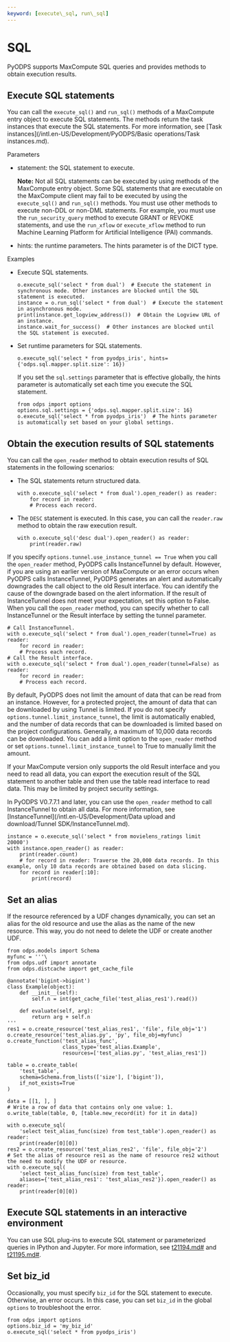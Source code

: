 ```yaml
---
keyword: [execute\_sql, run\_sql]
---
```


# SQL

PyODPS supports MaxCompute SQL queries and provides methods to obtain execution results.

## Execute SQL statements

You can call the `execute_sql()` and `run_sql()` methods of a MaxCompute entry object to execute SQL statements. The methods return the task instances that execute the SQL statements. For more information, see [Task instances](/intl.en-US/Development/PyODPS/Basic operations/Task instances.md).

Parameters

-   statement: the SQL statement to execute.

    **Note:** Not all SQL statements can be executed by using methods of the MaxCompute entry object. Some SQL statements that are executable on the MaxCompute client may fail to be executed by using the `execute_sql()` and `run_sql()` methods. You must use other methods to execute non-DDL or non-DML statements. For example, you must use the `run_security_query` method to execute GRANT or REVOKE statements, and use the `run_xflow` or `execute_xflow` method to run Machine Learning Platform for Artificial Intelligence \(PAI\) commands.

-   hints: the runtime parameters. The hints parameter is of the DICT type.

Examples

-   Execute SQL statements.

    ```
    o.execute_sql('select * from dual')  # Execute the statement in synchronous mode. Other instances are blocked until the SQL statement is executed.
    instance = o.run_sql('select * from dual')  # Execute the statement in asynchronous mode.
    print(instance.get_logview_address())  # Obtain the Logview URL of an instance.
    instance.wait_for_success()  # Other instances are blocked until the SQL statement is executed.
    ```

-   Set runtime parameters for SQL statements.

    ```
    o.execute_sql('select * from pyodps_iris', hints={'odps.sql.mapper.split.size': 16})
    ```

    If you set the `sql.settings` parameter that is effective globally, the hints parameter is automatically set each time you execute the SQL statement.

    ```
    from odps import options
    options.sql.settings = {'odps.sql.mapper.split.size': 16}
    o.execute_sql('select * from pyodps_iris')  # The hints parameter is automatically set based on your global settings.
    ```


## Obtain the execution results of SQL statements

You can call the `open_reader` method to obtain execution results of SQL statements in the following scenarios:

-   The SQL statements return structured data.

    ```
    with o.execute_sql('select * from dual').open_reader() as reader:
        for record in reader:
        # Process each record.
    ```

-   The `DESC` statement is executed. In this case, you can call the `reader.raw` method to obtain the raw execution result.

    ```
    with o.execute_sql('desc dual').open_reader() as reader:
        print(reader.raw)
    ```


If you specify `options.tunnel.use_instance_tunnel == True` when you call the `open_reader` method, PyODPS calls InstanceTunnel by default. However, if you are using an earlier version of MaxCompute or an error occurs when PyODPS calls InstanceTunnel, PyODPS generates an alert and automatically downgrades the call object to the old Result interface. You can identify the cause of the downgrade based on the alert information. If the result of InstanceTunnel does not meet your expectation, set this option to False. When you call the `open_reader` method, you can specify whether to call InstanceTunnel or the Result interface by setting the tunnel parameter.

```
# Call InstanceTunnel.
with o.execute_sql('select * from dual').open_reader(tunnel=True) as reader:
    for record in reader:
    # Process each record.
# Call the Result interface.
with o.execute_sql('select * from dual').open_reader(tunnel=False) as reader:
    for record in reader:
    # Process each record.
```

By default, PyODPS does not limit the amount of data that can be read from an instance. However, for a protected project, the amount of data that can be downloaded by using Tunnel is limited. If you do not specify `options.tunnel.limit_instance_tunnel`, the limit is automatically enabled, and the number of data records that can be downloaded is limited based on the project configurations. Generally, a maximum of 10,000 data records can be downloaded. You can add a limit option to the `open_reader` method or set `options.tunnel.limit_instance_tunnel` to True to manually limit the amount.

If your MaxCompute version only supports the old Result interface and you need to read all data, you can export the execution result of the SQL statement to another table and then use the table read interface to read data. This may be limited by project security settings.

In PyODPS V0.7.7.1 and later, you can use the `open_reader` method to call InstanceTunnel to obtain all data. For more information, see [InstanceTunnel](/intl.en-US/Development/Data upload and download/Tunnel SDK/InstanceTunnel.md).

```
instance = o.execute_sql('select * from movielens_ratings limit 20000')
with instance.open_reader() as reader:
    print(reader.count)
    # for record in reader: Traverse the 20,000 data records. In this example, only 10 data records are obtained based on data slicing.
    for record in reader[:10]:  
        print(record)
```

## Set an alias

If the resource referenced by a UDF changes dynamically, you can set an alias for the old resource and use the alias as the name of the new resource. This way, you do not need to delete the UDF or create another UDF.

```
from odps.models import Schema
myfunc = '''\
from odps.udf import annotate
from odps.distcache import get_cache_file

@annotate('bigint->bigint')
class Example(object):
    def __init__(self):
        self.n = int(get_cache_file('test_alias_res1').read())

    def evaluate(self, arg):
        return arg + self.n
'''
res1 = o.create_resource('test_alias_res1', 'file', file_obj='1')
o.create_resource('test_alias.py', 'py', file_obj=myfunc)
o.create_function('test_alias_func',
                  class_type='test_alias.Example',
                  resources=['test_alias.py', 'test_alias_res1'])

table = o.create_table(
    'test_table',
    schema=Schema.from_lists(['size'], ['bigint']),
    if_not_exists=True
)

data = [[1, ], ]
# Write a row of data that contains only one value: 1.
o.write_table(table, 0, [table.new_record(it) for it in data])

with o.execute_sql(
    'select test_alias_func(size) from test_table').open_reader() as reader:
    print(reader[0][0])
res2 = o.create_resource('test_alias_res2', 'file', file_obj='2')
# Set the alias of resource res1 as the name of resource res2 without the need to modify the UDF or resource.
with o.execute_sql(
    'select test_alias_func(size) from test_table',
    aliases={'test_alias_res1': 'test_alias_res2'}).open_reader() as reader:
    print(reader[0][0])
```

## Execute SQL statements in an interactive environment

You can use SQL plug-ins to execute SQL statement or parameterized queries in IPython and Jupyter. For more information, see [t21194.md\#]() and [t21195.md\#]().

## Set biz\_id

Occasionally, you must specify `biz_id` for the SQL statement to execute. Otherwise, an error occurs. In this case, you can set `biz_id` in the global `options` to troubleshoot the error.

```
from odps import options
options.biz_id = 'my_biz_id'
o.execute_sql('select * from pyodps_iris')
```


